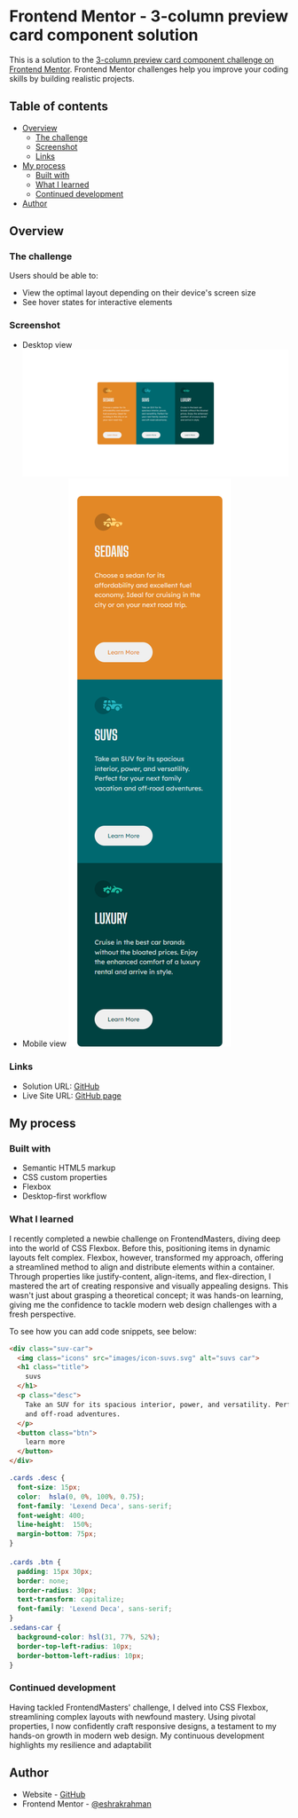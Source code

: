 # Frontend Mentor - 3-column preview card component solution

This is a solution to the [3-column preview card component challenge on Frontend Mentor](https://www.frontendmentor.io/challenges/3column-preview-card-component-pH92eAR2-). Frontend Mentor challenges help you improve your coding skills by building realistic projects. 

## Table of contents

- [Overview](#overview)
  - [The challenge](#the-challenge)
  - [Screenshot](#screenshot)
  - [Links](#links)
- [My process](#my-process)
  - [Built with](#built-with)
  - [What I learned](#what-i-learned)
  - [Continued development](#continued-development)
- [Author](#author)

## Overview

### The challenge

Users should be able to:

- View the optimal layout depending on their device's screen size
- See hover states for interactive elements

### Screenshot
- Desktop view
![](./screenshoots/desktop.png)
- Mobile view
![](./screenshoots/screencapture-localhost-63342-third-project-index-html-2023-10-02-23_17_15.png)


### Links

- Solution URL: [GitHub](https://github.com/EshrakRahman/Frontend-Mentor---3-column-preview-card-component)
- Live Site URL: [GitHub page](https://eshrakrahman.github.io/Frontend-Mentor---3-column-preview-card-component/)

## My process

### Built with

- Semantic HTML5 markup
- CSS custom properties
- Flexbox
- Desktop-first workflow


### What I learned

I recently completed a newbie challenge on FrontendMasters, diving deep into the world of CSS Flexbox. Before this, positioning items in dynamic layouts felt complex. Flexbox, however, transformed my approach, offering a streamlined method to align and distribute elements within a container. Through properties like justify-content, align-items, and flex-direction, I mastered the art of creating responsive and visually appealing designs. This wasn't just about grasping a theoretical concept; it was hands-on learning, giving me the confidence to tackle modern web design challenges with a fresh perspective.

To see how you can add code snippets, see below:

```html
<div class="suv-car">
  <img class="icons" src="images/icon-suvs.svg" alt="suvs car">
  <h1 class="title">
    suvs
  </h1>
  <p class="desc">
    Take an SUV for its spacious interior, power, and versatility. Perfect for your next family vacation
    and off-road adventures.
  </p>
  <button class="btn">
    learn more
  </button>
</div>

```
```css
.cards .desc {
  font-size: 15px;
  color:  hsla(0, 0%, 100%, 0.75);
  font-family: 'Lexend Deca', sans-serif;
  font-weight: 400;
  line-height:  150%;
  margin-bottom: 75px;
}

.cards .btn {
  padding: 15px 30px;
  border: none;
  border-radius: 30px;
  text-transform: capitalize;
  font-family: 'Lexend Deca', sans-serif;
}
.sedans-car {
  background-color: hsl(31, 77%, 52%);
  border-top-left-radius: 10px;
  border-bottom-left-radius: 10px;
}

```

### Continued development

Having tackled FrontendMasters' challenge, I delved into CSS Flexbox, streamlining complex layouts with newfound mastery. Using pivotal properties, I now confidently craft responsive designs, a testament to my hands-on growth in modern web design. My continuous development highlights my resilience and adaptabilit


## Author

- Website - [GitHub](https://github.com/EshrakRahman)
- Frontend Mentor - [@eshrakrahman](https://www.frontendmentor.io/profile/eshrakrahman)
